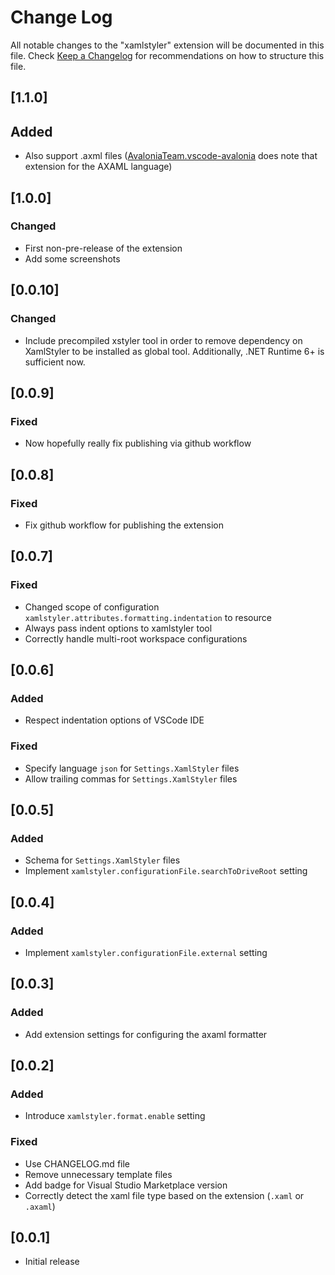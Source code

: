 # Change Log

All notable changes to the "xamlstyler" extension will be documented in this file.
Check [Keep a Changelog](http://keepachangelog.com/) for recommendations on how to structure this file.

## [1.1.0]
## Added
- Also support .axml files ([AvaloniaTeam.vscode-avalonia](https://marketplace.visualstudio.com/items?itemName=AvaloniaTeam.vscode-avalonia) does note that extension for the AXAML language)

## [1.0.0]
### Changed
- First non-pre-release of the extension
- Add some screenshots

## [0.0.10]
### Changed
- Include precompiled xstyler tool in order to remove dependency on XamlStyler to be installed as global tool. Additionally, .NET Runtime 6+ is sufficient now.

## [0.0.9]
### Fixed
- Now hopefully really fix publishing via github workflow

## [0.0.8]
### Fixed
- Fix github workflow for publishing the extension

## [0.0.7]
### Fixed
- Changed scope of configuration `xamlstyler.attributes.formatting.indentation` to resource
- Always pass indent options to xamlstyler tool
- Correctly handle multi-root workspace configurations

## [0.0.6]

### Added
- Respect indentation options of VSCode IDE

### Fixed
- Specify language `json` for `Settings.XamlStyler` files
- Allow trailing commas for `Settings.XamlStyler` files

## [0.0.5]

### Added
- Schema for `Settings.XamlStyler` files
- Implement `xamlstyler.configurationFile.searchToDriveRoot` setting

## [0.0.4]

### Added
- Implement `xamlstyler.configurationFile.external` setting

## [0.0.3]

### Added
- Add extension settings for configuring the axaml formatter

## [0.0.2]

### Added
- Introduce `xamlstyler.format.enable` setting

### Fixed
- Use CHANGELOG.md file
- Remove unnecessary template files
- Add badge for Visual Studio Marketplace version
- Correctly detect the xaml file type based on the extension (`.xaml` or `.axaml`)

## [0.0.1]

- Initial release
